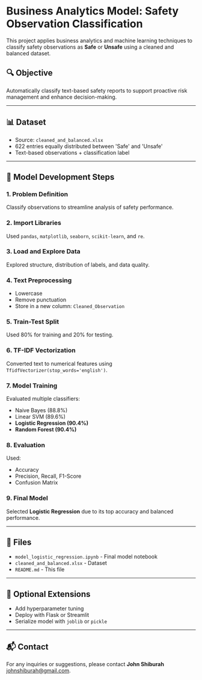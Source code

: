 
# Business Analytics Model: Safety Observation Classification

This project applies business analytics and machine learning techniques to classify safety observations as **Safe** or **Unsafe** using a cleaned and balanced dataset.

## 🔍 Objective
Automatically classify text-based safety reports to support proactive risk management and enhance decision-making.

---

## 📊 Dataset
- Source: `cleaned_and_balanced.xlsx`
- 622 entries equally distributed between 'Safe' and 'Unsafe'
- Text-based observations + classification label

---

## 🧠 Model Development Steps

### 1. Problem Definition
Classify observations to streamline analysis of safety performance.

### 2. Import Libraries
Used `pandas`, `matplotlib`, `seaborn`, `scikit-learn`, and `re`.

### 3. Load and Explore Data
Explored structure, distribution of labels, and data quality.

### 4. Text Preprocessing
- Lowercase
- Remove punctuation
- Store in a new column: `Cleaned_Observation`

### 5. Train-Test Split
Used 80% for training and 20% for testing.

### 6. TF-IDF Vectorization
Converted text to numerical features using `TfidfVectorizer(stop_words='english')`.

### 7. Model Training
Evaluated multiple classifiers:
- Naive Bayes (88.8%)
- Linear SVM (89.6%)
- **Logistic Regression (90.4%)**
- **Random Forest (90.4%)**

### 8. Evaluation
Used:
- Accuracy
- Precision, Recall, F1-Score
- Confusion Matrix

### 9. Final Model
Selected **Logistic Regression** due to its top accuracy and balanced performance.

---

## 📁 Files
- `model_logistic_regression.ipynb` - Final model notebook
- `cleaned_and_balanced.xlsx` - Dataset
- `README.md` - This file

---

## 🚀 Optional Extensions
- Add hyperparameter tuning
- Deploy with Flask or Streamlit
- Serialize model with `joblib` or `pickle`

---

## 📬 Contact
For any inquiries or suggestions, please contact **John Shiburah** johnshiburah@gmail.com.
